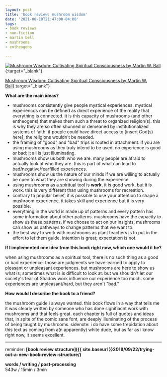 ```yaml
---
layout: post
title: 'book review: mushroom wisdom'
date: '2021-08-10T21:47:00-04:00'
tags:
- book reviews
- non-fiction
- martin bell
- mushrooms
- entheogens

--- 
```



[![Mushroom Wisdom: Cultivating Spiritual Consciousness by Martin W. Ball](https://i.gr-assets.com/images/S/compressed.photo.goodreads.com/books/1328854933l/538560.jpg)](https://www.goodreads.com/book/show/538560.Mushroom_Wisdom){:target="_blank"}

[Mushroom Wisdom: Cultivating Spiritual Consciousness by Martin W. Ball](https://www.goodreads.com/book/show/538560.Mushroom_Wisdom){:target="_blank"}


<b>What are the main ideas?</b> 

* mushrooms consistently give people mystical experiences. mystical experiencds can be defined as direct experience of the reality that everything is connected. it is this capacity of mushrooms (and other entheogens) that makes them such a threat to organized religion(s). this is why they are so often shunned or demeaned by institutionalized systems of faith. if poeple could have direct access to [insert God(s) here], the religions wouldn't be needed.
* the framing of "good" and "bad" trips is rooted in attachment. if you are using mushrooms as they truly intend to be used, no experience is good or bad; it all is just illuminating.
* mushrooms show us both who we are. many people are afraid to actually look at who they are. this is part of what can lead to bad/negative/fearfilled experiences. 
* mushrooms show us the nature of our minds if we are willing to actually be open to what they are showing during the experience
* using mushrooms as a spiritual tool is **work.** it is good work, but it is work. this is very different than using mushrooms for recreation.
* contrary to popular belief, it is possible to use your attention to shape a mushroom experience. it takes skill and experience but it is very possible. 
* everything in the world is made up of patterns and every pattern has some information about other patterns. mushrooms have the capacity to show us these patterns. if we choose to act on our insights, mushrooms can show us pathways to change patterns that we want to. 
* the best way to work with mushrooms as plant teachers is to put in the effort to let them guide. intention is great; expectation is not. 



<b>If I implemented one idea from this book right now, which one would it be?</b>

when using mushrooms as a spiritual tool, there is no such thing as a good or bad experience. those are judgments we have learned to apply to pleasant or unpleasant experiences. but mushrooms are here to show us what is; sometimes what is is difficult to look at. but we shouldn't let our society's fear of Shadow work influence our experience too much. some experiences are unpleasant/hard, but they aren't "bad."



<b>How would I describe the book to a friend?</b>

the mushroom guide i always wanted. this book flows in a way that tells me it was clearly written by someone who has done signifiacnt work with mushrooms and that feels great. each chapter is full of quotes and ideas that, in spite of the comic sans font, are deeply illuminating of the process of being taught by mushrooms. sidenote: i do have some trepidation about this text as coming from a(n apparently) white dude, but as far as i know right now, it seems excellent. 

---

reminder: **[book review structure]({{ site.baseurl }}2018/09/22/trying-out-a-new-book-review-structure/)**


<!-- &#042; = asterisk -->
<!-- &#039; = single quote '-->

**words / writing / post-processing**  
543w / 15min / 3min